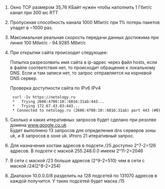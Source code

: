 1. Окно TCP размером 35,76 КБайт нужен чтобы наполнить 1 Гбит/с канал при 300 мс RTT

2. Пропускная способность канала 1000 Мбит/с при 1% потерь пакетов упадет в ~1000 раз.

3. Максимальная реальная скорость передачи данных достижима при линке 100 Мбит/с - 94.9285 Мбит/с

4. При открытии сайта происходит следующее:  
   
    Попытка разрезолвить имя сайта в ip-адрес через файл hosts, если в файле соответствия нет, то происходит обращение к локальному DNS. Если и там записи нет, то запрос отправляется на корневой DNS сервер.  

    Проверка доступности сайта по IPv6 IPv4
        
        curl -Iv https://netology.ru
        *   Trying 2606:4700:10::6816:31ab:443...
        *   Trying 172.67.43.83:443...
        * Connected to netology.ru (2606:4700:10::6816:31ab) port 443 (#0)

    
5. Сколько и каких итеративных запросов будет сделано при резолве домена www.google.co.uk  
 Будет выполнено 13 запросов для определения dns серверов зоны uk, и 8 запросов в зоне uk. Итого 21 итеративный запрос.

   
6. Для назначения хостам адресов в подсети /25 доступно 2^7-2=126 адресов.
В подсети с маской 255.248.0.0 имеем 2^11-2=2046

   
7. В сети с маской /23 больше адресов (2^9-2=510) чем в сети с маской /24(2^8-2=254) 


8. Диапазон 10.0.0.0/8 разделить на 128 подсетей по 131070 адресов в каждой получится. У таких подсетей будет маска /15
